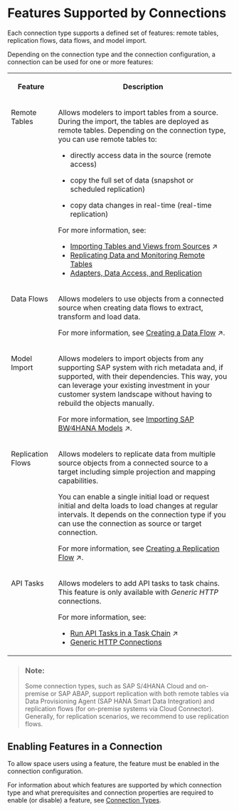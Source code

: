 <!-- loio505bf400544846148cf51e5b6d731a8b -->

# Features Supported by Connections

Each connection type supports a defined set of features: remote tables, replication flows, data flows, and model import.

Depending on the connection type and the connection configuration, a connection can be used for one or more features:


<table>
<tr>
<th valign="top">

Feature

</th>
<th valign="top">

Description

</th>
</tr>
<tr>
<td valign="top">

Remote Tables 

</td>
<td valign="top">

Allows modelers to import tables from a source. During the import, the tables are deployed as remote tables. Depending on the connection type, you can use remote tables to:

-   directly access data in the source \(remote access\)

-   copy the full set of data \(snapshot or scheduled replication\)

-   copy data changes in real-time \(real-time replication\)


For more information, see:

-   [Importing Tables and Views from Sources](https://help.sap.com/viewer/24f836070a704022a40c15442163e5cf/DEV_CURRENT/en-US/7c4acd33e39a451e99c87f0661772443.html "Import tables and views from a connection, Open SQL schema, HDI container or other source available in your space.") :arrow_upper_right:
-   [Replicating Data and Monitoring Remote Tables](../Data-Integration-Monitor/replicating-data-and-monitoring-remote-tables-4dd95d7.md)
-   [Adapters, Data Access, and Replication](../Data-Integration-Monitor/replicating-data-and-monitoring-remote-tables-4dd95d7.md#loio4dd95d7bff1f48b399c8b55dbdd34b9e__section_ggc_fm2_vkb) 



</td>
</tr>
<tr>
<td valign="top">

Data Flows 

</td>
<td valign="top">

Allows modelers to use objects from a connected source when creating data flows to extract, transform and load data.

For more information, see [Creating a Data Flow](https://help.sap.com/viewer/24f836070a704022a40c15442163e5cf/DEV_CURRENT/en-US/e30fd1417e954577baae3246ea470c3f.html "Create a data flow to move and transform data in an intuitive graphical interface. You can drag and drop sources from the Source Browser, join them as appropriate, add other operators to remove or create columns, aggregate data, and do Python scripting, before writing the data to the target table.") :arrow_upper_right:.

</td>
</tr>
<tr>
<td valign="top">

Model Import 

</td>
<td valign="top">

Allows modelers to import objects from any supporting SAP system with rich metadata and, if supported, with their dependencies. This way, you can leverage your existing investment in your customer system landscape without having to rebuild the objects manually.

For more information, see [Importing SAP BW∕4HANA Models](https://help.sap.com/viewer/24f836070a704022a40c15442163e5cf/DEV_CURRENT/en-US/a3d4a2f91bea4810ba8839ff73577dac.html "You can import existing analytic queries from SAP BW∕4HANA into SAP Datasphere in order to build new models on top of them or enhance them.") :arrow_upper_right:.

</td>
</tr>
<tr>
<td valign="top">

Replication Flows 

</td>
<td valign="top">

Allows modelers to replicate data from multiple source objects from a connected source to a target including simple projection and mapping capabilities.

You can enable a single initial load or request initial and delta loads to load changes at regular intervals. It depends on the connection type if you can use the connection as source or target connection.

For more information, see [Creating a Replication Flow](https://help.sap.com/viewer/24f836070a704022a40c15442163e5cf/DEV_CURRENT/en-US/25e2bd7a70d44ac5b05e844f9e913471.html "Create a replication flow to copy multiple data assets from a source to a target.") :arrow_upper_right:.

</td>
</tr>
<tr>
<td valign="top">

API Tasks

</td>
<td valign="top">

Allows modelers to add API tasks to task chains. This feature is only available with *Generic HTTP* connections.

For more information, see:

-   [Run API Tasks in a Task Chain](https://help.sap.com/viewer/24f836070a704022a40c15442163e5cf/DEV_CURRENT/en-US/9a8489ed7443436197fbd8b8ffba61ab.html "Run tasks in a task chain that use a REST-based API to access external systems.") :arrow_upper_right:
-   [Generic HTTP Connections](generic-http-connections-b79b865.md)



</td>
</tr>
</table>

> ### Note:  
> Some connection types, such as SAP S/4HANA Cloud and on-premise or SAP ABAP, support replication with both remote tables via Data Provisioning Agent \(SAP HANA Smart Data Integration\) and replication flows \(for on-premise systems via Cloud Connector\). Generally, for replication scenarios, we recommend to use replication flows.



<a name="loio505bf400544846148cf51e5b6d731a8b__section_dtx_v1p_tfc"/>

## Enabling Features in a Connection

To allow space users using a feature, the feature must be enabled in the connection configuration.

For information about which features are supported by which connection type and what prerequisites and connection properties are required to enable \(or disable\) a feature, see [Connection Types](connection-types-9456242.md).

